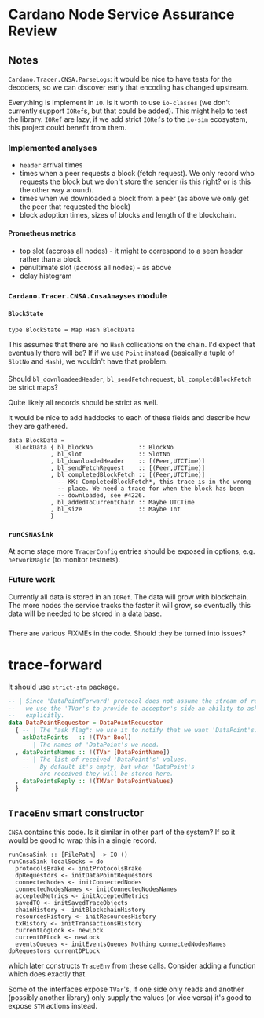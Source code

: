 # Cardano Node Service Assurance Review

## Notes

`Cardano.Tracer.CNSA.ParseLogs`: it would be nice to have tests for the
decoders, so we can discover early that encoding has changed upstream.

Everything is implement in `IO`.  Is it worth to use `io-classes` (we don't
currently support `IORef`s, but that could be added).  This might help to test
the library.  `IORef` are lazy, if we add strict `IORef`s to the `io-sim`
ecosystem, this project could benefit from them.

### Implemented analyses

* `header` arrival times
* times when a peer requests a block (fetch request).  We only record who
  requests the block but we don't store the sender (is this right? or is this the other way around).
* times when we downloaded a block from a peer (as above we only get the peer
  that requested the block)
* block adoption times,  sizes of blocks and length of the blockchain.

#### Prometheus metrics

* top slot (accross all nodes) - it might to correspond to a seen header rather than a block 
* penultimate slot (accross all nodes) - as above
* delay histogram 

### `Cardano.Tracer.CNSA.CnsaAnayses` module

#### `BlockState`

```
type BlockState = Map Hash BlockData
```

This assumes that there are no `Hash` collications on the chain.  I'd expect
that eventually there will be? If if we use `Point` instead (basically a tuple
of `SlotNo` and `Hash`), we wouldn't have that problem.

####

Should `bl_downloadeedHeader`, `bl_sendFetchrequest`, `bl_completdBlockFetch`
be strict maps?

Quite likely all records should be strict as well.

It would be nice to add haddocks to each of these fields and describe how they
are gathered.

```
data BlockData =
  BlockData { bl_blockNo             :: BlockNo
            , bl_slot                :: SlotNo
            , bl_downloadedHeader    :: [(Peer,UTCTime)]
            , bl_sendFetchRequest    :: [(Peer,UTCTime)]
            , bl_completedBlockFetch :: [(Peer,UTCTime)]
              -- KK: CompletedBlockFetch*, this trace is in the wrong
              -- place. We need a trace for when the block has been
              -- downloaded, see #4226.
            , bl_addedToCurrentChain :: Maybe UTCTime
            , bl_size                :: Maybe Int
            }
```

### `runCSNASink`

At some stage more `TracerConfig` entries should be exposed in options, e.g.
`networkMagic` (to monitor testnets).


### Future work

Currently all data is stored in an `IORef`.  The data will grow with
blockchain.  The more nodes the service tracks the faster it will grow, so
eventually this data will be needed to be stored in a data base.

###

There are various FIXMEs in the code.  Should they be turned into issues?

# trace-forward

It should use `strict-stm` package.

```haskell
-- | Since 'DataPointForward' protocol does not assume the stream of requests/replies,
--   we use the 'TVar's to provide to acceptor's side an ability to ask 'DataPoint's
--   explicitly.
data DataPointRequestor = DataPointRequestor
  { -- | The "ask flag": we use it to notify that we want 'DataPoint's.
    askDataPoints   :: !(TVar Bool)
    -- | The names of 'DataPoint's we need.
  , dataPointsNames :: !(TVar [DataPointName])
    -- | The list of received 'DataPoint's' values.
    --   By default it's empty, but when 'DataPoint's
    --   are received they will be stored here.
  , dataPointsReply :: !(TMVar DataPointValues)
  }
```

## `TraceEnv` smart constructor

`CNSA` contains this code.  Is it similar in other part of the system? If so it
would be good to wrap this in a single record.

```
runCnsaSink :: [FilePath] -> IO ()
runCnsaSink localSocks = do
  protocolsBrake <- initProtocolsBrake
  dpRequestors <- initDataPointRequestors
  connectedNodes <- initConnectedNodes
  connectedNodesNames <- initConnectedNodesNames
  acceptedMetrics <- initAcceptedMetrics
  savedTO <- initSavedTraceObjects
  chainHistory <- initBlockchainHistory
  resourcesHistory <- initResourcesHistory
  txHistory <- initTransactionsHistory
  currentLogLock <- newLock
  currentDPLock <- newLock
  eventsQueues <- initEventsQueues Nothing connectedNodesNames dpRequestors currentDPLock
```

which later constructs `TraceEnv` from these calls.  Consider adding a function
which does exactly that.

Some of the interfaces expose `TVar`'s, if one side only reads and another
(possibly another library) only supply the values (or vice versa) it's good to
expose `STM` actions instead.
